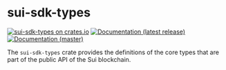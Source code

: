 # sui-sdk-types

[![sui-sdk-types on crates.io](https://img.shields.io/crates/v/sui-sdk-types)](https://crates.io/crates/sui-sdk-types)
[![Documentation (latest release)](https://img.shields.io/badge/docs-latest-brightgreen)](https://docs.rs/sui-sdk-types)
[![Documentation (master)](https://img.shields.io/badge/docs-master-59f)](https://mystenlabs.github.io/sui-rust-sdk/sui_sdk_types/)

The `sui-sdk-types` crate provides the definitions of the core types that are
part of the public API of the Sui blockchain.
